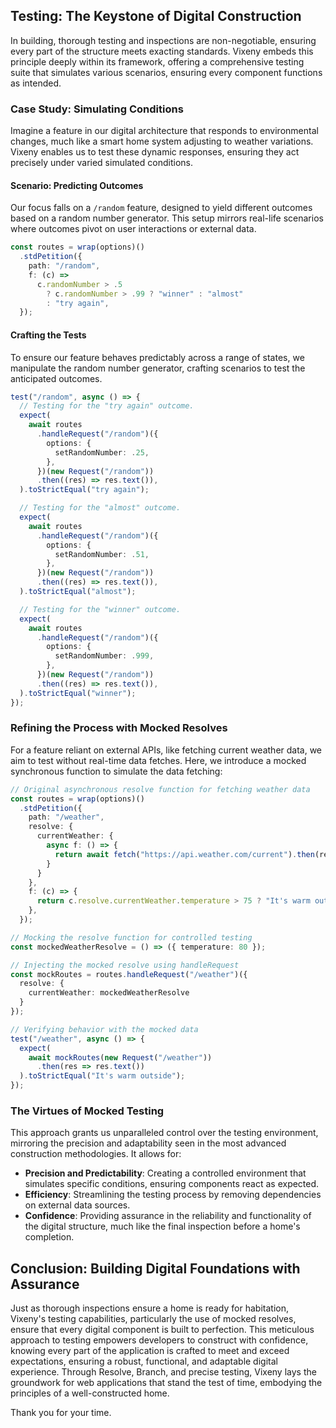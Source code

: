 <head>
    <link rel="stylesheet" href="/css/prism.css">
    <link rel="stylesheet" href="/css/main.css">
    <script src="/mjs/docs.mjs" type="module"></script>
</head>

## Testing: The Keystone of Digital Construction

In building, thorough testing and inspections are non-negotiable, ensuring every
part of the structure meets exacting standards. Vixeny embeds this principle
deeply within its framework, offering a comprehensive testing suite that
simulates various scenarios, ensuring every component functions as intended.

### Case Study: Simulating Conditions

Imagine a feature in our digital architecture that responds to environmental
changes, much like a smart home system adjusting to weather variations. Vixeny
enables us to test these dynamic responses, ensuring they act precisely under
varied simulated conditions.

#### Scenario: Predicting Outcomes

Our focus falls on a `/random` feature, designed to yield different outcomes
based on a random number generator. This setup mirrors real-life scenarios where
outcomes pivot on user interactions or external data.

```ts
const routes = wrap(options)()
  .stdPetition({
    path: "/random",
    f: (c) =>
      c.randomNumber > .5
        ? c.randomNumber > .99 ? "winner" : "almost"
        : "try again",
  });
```

#### Crafting the Tests

To ensure our feature behaves predictably across a range of states, we
manipulate the random number generator, crafting scenarios to test the
anticipated outcomes.

```ts
test("/random", async () => {
  // Testing for the "try again" outcome.
  expect(
    await routes
      .handleRequest("/random")({
        options: {
          setRandomNumber: .25,
        },
      })(new Request("/random"))
      .then((res) => res.text()),
  ).toStrictEqual("try again");

  // Testing for the "almost" outcome.
  expect(
    await routes
      .handleRequest("/random")({
        options: {
          setRandomNumber: .51,
        },
      })(new Request("/random"))
      .then((res) => res.text()),
  ).toStrictEqual("almost");

  // Testing for the "winner" outcome.
  expect(
    await routes
      .handleRequest("/random")({
        options: {
          setRandomNumber: .999,
        },
      })(new Request("/random"))
      .then((res) => res.text()),
  ).toStrictEqual("winner");
});
```

### Refining the Process with Mocked Resolves

For a feature reliant on external APIs, like fetching current weather data, we
aim to test without real-time data fetches. Here, we introduce a mocked
synchronous function to simulate the data fetching:

```ts
// Original asynchronous resolve function for fetching weather data
const routes = wrap(options)()
  .stdPetition({
    path: "/weather",
    resolve: {
      currentWeather: {
        async f: () => {
          return await fetch("https://api.weather.com/current").then(res => res.json());
        }
      }
    },
    f: (c) => {
      return c.resolve.currentWeather.temperature > 75 ? "It's warm outside" : "It's cool outside";
    },
  });

// Mocking the resolve function for controlled testing
const mockedWeatherResolve = () => ({ temperature: 80 });

// Injecting the mocked resolve using handleRequest
const mockRoutes = routes.handleRequest("/weather")({
  resolve: {
    currentWeather: mockedWeatherResolve
  }
});

// Verifying behavior with the mocked data
test("/weather", async () => {
  expect(
    await mockRoutes(new Request("/weather"))
      .then(res => res.text())
  ).toStrictEqual("It's warm outside");
});
```

### The Virtues of Mocked Testing

This approach grants us unparalleled control over the testing environment,
mirroring the precision and adaptability seen in the most advanced construction
methodologies. It allows for:

- **Precision and Predictability**: Creating a controlled environment that
  simulates specific conditions, ensuring components react as expected.
- **Efficiency**: Streamlining the testing process by removing dependencies on
  external data sources.
- **Confidence**: Providing assurance in the reliability and functionality of
  the digital structure, much like the final inspection before a home's
  completion.

## Conclusion: Building Digital Foundations with Assurance

Just as thorough inspections ensure a home is ready for habitation, Vixeny's
testing capabilities, particularly the use of mocked resolves, ensure that every
digital component is built to perfection. This meticulous approach to testing
empowers developers to construct with confidence, knowing every part of the
application is crafted to meet and exceed expectations, ensuring a robust,
functional, and adaptable digital experience. Through Resolve, Branch, and
precise testing, Vixeny lays the groundwork for web applications that stand the
test of time, embodying the principles of a well-constructed home.

Thank you for your time.
